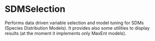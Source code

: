 # SDMSelection
Performs data driven variable selection and model tuning for SDMs (Species Distribution Models). It provides also some utilities to display results (at the moment it implements only MaxEnt models).
